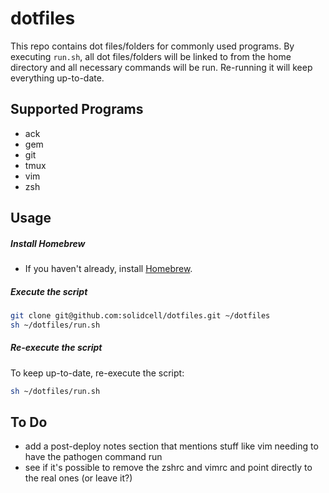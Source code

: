 dotfiles
=========

This repo contains dot files/folders for commonly used programs. By executing `run.sh`, all dot files/folders will be linked to from the home directory and all necessary commands will be run. Re-running it will keep everything up-to-date.

Supported Programs
--------------

* ack
* gem
* git
* tmux
* vim
* zsh

Usage
--------------

##### Install Homebrew

* If you haven't already, install [Homebrew](http://brew.sh).

##### Execute the script

```sh
git clone git@github.com:solidcell/dotfiles.git ~/dotfiles
sh ~/dotfiles/run.sh
```

##### Re-execute the script

To keep up-to-date, re-execute the script:
```sh
sh ~/dotfiles/run.sh
```

To Do
--------------
* add a post-deploy notes section that mentions stuff like vim needing to have the pathogen command run
* see if it's possible to remove the zshrc and vimrc and point directly to the real ones (or leave it?)
